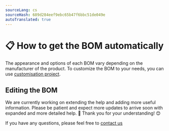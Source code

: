 ```yaml
---
sourceLang: cs
sourceHash: 689d284eef9ebc65b47f6bbc51de049e
autoTranslated: true
---
```


# 📋 How to get the BOM automatically
The appearance and options of each BOM vary depending on the manufacturer of the product. To customize the BOM to your needs, you can use [customisation project](customisationProject.md).

## Editing the BOM

We are currently working on extending the help and adding more useful information. Please be patient and expect more updates to arrive soon with expanded and more detailed help. 🚀 Thank you for your understanding! 😊


If you have any questions, please feel free to [contact us](https://www.histruct.com/company/contact-us)
